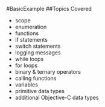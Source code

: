#BasicExample
##Topics Covered
- scope
- enumeration
- functions
- if statements
- switch statements
- logging messages
- while loops
- for loops
- binary & ternary operators
- calling functions
- variables
- primitive data types
- additional Objective-C data types
